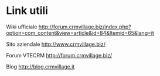 # Link utili #

Wiki ufficiale http://forum.crmvillage.biz/index.php?option=com_content&view=article&id=84&Itemid=65&lang=it

Sito aziendale http://www.crmvillage.biz/

Forum VTECRM http://forum.crmvillage.biz/

Blog http://blog.crmvillage.it